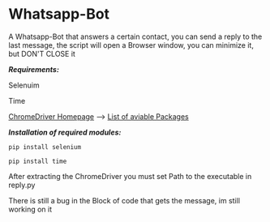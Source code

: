 # Whatsapp-Bot

A Whatsapp-Bot that answers a certain contact, you can send a reply to the last message, the script will open a Browser window, you can minimize
 it, but DON'T CLOSE it
 
 
**_Requirements:_** 

Selenuim 

Time

[ChromeDriver Homepage](https://sites.google.com/a/chromium.org/chromedriver/home) -->
                [List of aviable Packages](https://chromedriver.storage.googleapis.com/index.html?path=89.0.4389.23/)



**_Installation of required modules:_**

`pip install selenium`

`pip install time`


After extracting the ChromeDriver you must set Path to the executable in reply.py



There is still a bug in the Block of code that gets the message, im still working on it


